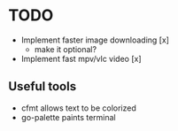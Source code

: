 # TODO

- Implement faster image downloading [x]
    - make it optional?
- Implement fast mpv/vlc video [x]


## Useful tools
- cfmt allows text to be colorized
- go-palette paints terminal 


